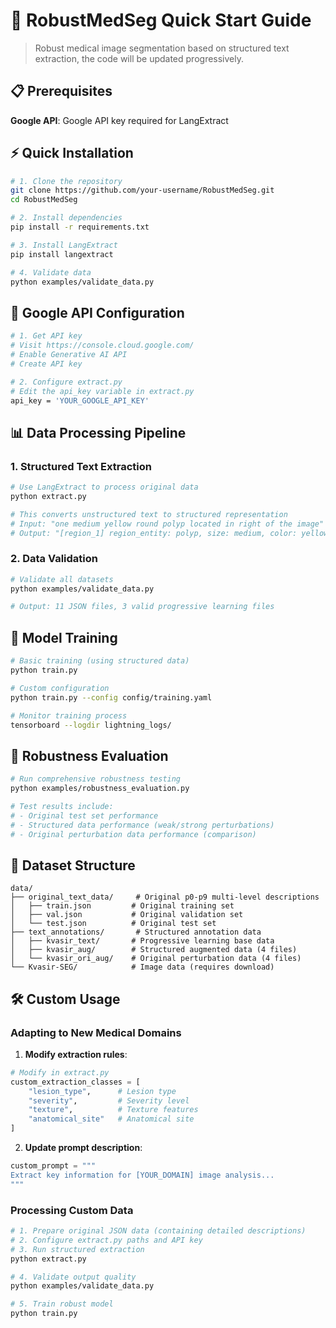 # 🚀 RobustMedSeg Quick Start Guide

> Robust medical image segmentation based on structured text extraction, the code will be updated progressively.

## 📋 Prerequisites

 **Google API**: Google API key required for LangExtract

## ⚡ Quick Installation

```bash
# 1. Clone the repository
git clone https://github.com/your-username/RobustMedSeg.git
cd RobustMedSeg

# 2. Install dependencies
pip install -r requirements.txt

# 3. Install LangExtract
pip install langextract

# 4. Validate data
python examples/validate_data.py
```

## 🔑 Google API Configuration

```bash
# 1. Get API key
# Visit https://console.cloud.google.com/
# Enable Generative AI API
# Create API key

# 2. Configure extract.py
# Edit the api_key variable in extract.py
api_key = 'YOUR_GOOGLE_API_KEY'
```

## 📊 Data Processing Pipeline

### 1. Structured Text Extraction

```bash
# Use LangExtract to process original data
python extract.py

# This converts unstructured text to structured representation
# Input: "one medium yellow round polyp located in right of the image"
# Output: "[region_1] region_entity: polyp, size: medium, color: yellow, shape: round, location: right of the image"
```

### 2. Data Validation

```bash
# Validate all datasets
python examples/validate_data.py

# Output: 11 JSON files, 3 valid progressive learning files
```

## 🎯 Model Training

```bash
# Basic training (using structured data)
python train.py

# Custom configuration
python train.py --config config/training.yaml

# Monitor training process
tensorboard --logdir lightning_logs/
```

## 🔬 Robustness Evaluation

```bash
# Run comprehensive robustness testing
python examples/robustness_evaluation.py

# Test results include:
# - Original test set performance
# - Structured data performance (weak/strong perturbations)
# - Original perturbation data performance (comparison)
```


## 📁 Dataset Structure

```
data/
├── original_text_data/     # Original p0-p9 multi-level descriptions
│   ├── train.json         # Original training set
│   ├── val.json           # Original validation set
│   └── test.json          # Original test set
├── text_annotations/       # Structured annotation data
│   ├── kvasir_text/       # Progressive learning base data
│   ├── kvasir_aug/        # Structured augmented data (4 files)
│   └── kvasir_ori_aug/    # Original perturbation data (4 files)
└── Kvasir-SEG/            # Image data (requires download)
```

## 🛠️ Custom Usage

### Adapting to New Medical Domains

1. **Modify extraction rules**:
```python
# Modify in extract.py
custom_extraction_classes = [
    "lesion_type",      # Lesion type
    "severity",         # Severity level
    "texture",          # Texture features
    "anatomical_site"   # Anatomical site
]
```

2. **Update prompt description**:
```python
custom_prompt = """
Extract key information for [YOUR_DOMAIN] image analysis...
"""
```

### Processing Custom Data

```bash
# 1. Prepare original JSON data (containing detailed descriptions)
# 2. Configure extract.py paths and API key
# 3. Run structured extraction
python extract.py

# 4. Validate output quality
python examples/validate_data.py

# 5. Train robust model
python train.py
```

